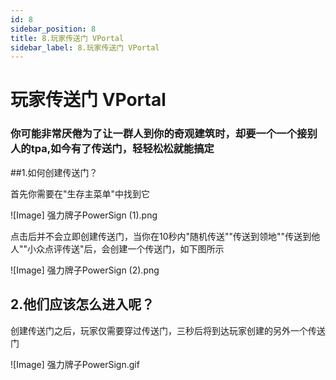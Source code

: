 ```yaml
---
id: 8
sidebar_position: 8
title: 8.玩家传送门 VPortal
sidebar_label: 8.玩家传送门 VPortal
---
```


# 玩家传送门 VPortal

### 你可能非常厌倦为了让一群人到你的奇观建筑时，却要一个一个接别人的tpa,如今有了传送门，轻轻松松就能搞定

##1.如何创建传送门？

首先你需要在"生存主菜单"中找到它

![Image] 强力牌子PowerSign (1).png

点击后并不会立即创建传送门，当你在10秒内"随机传送""传送到领地""传送到他人""小众点评传送"后，会创建一个传送门，如下图所示

![Image] 强力牌子PowerSign (2).png

## 2.他们应该怎么进入呢？

创建传送门之后，玩家仅需要穿过传送门，三秒后将到达玩家创建的另外一个传送门

![Image] 强力牌子PowerSign.gif
